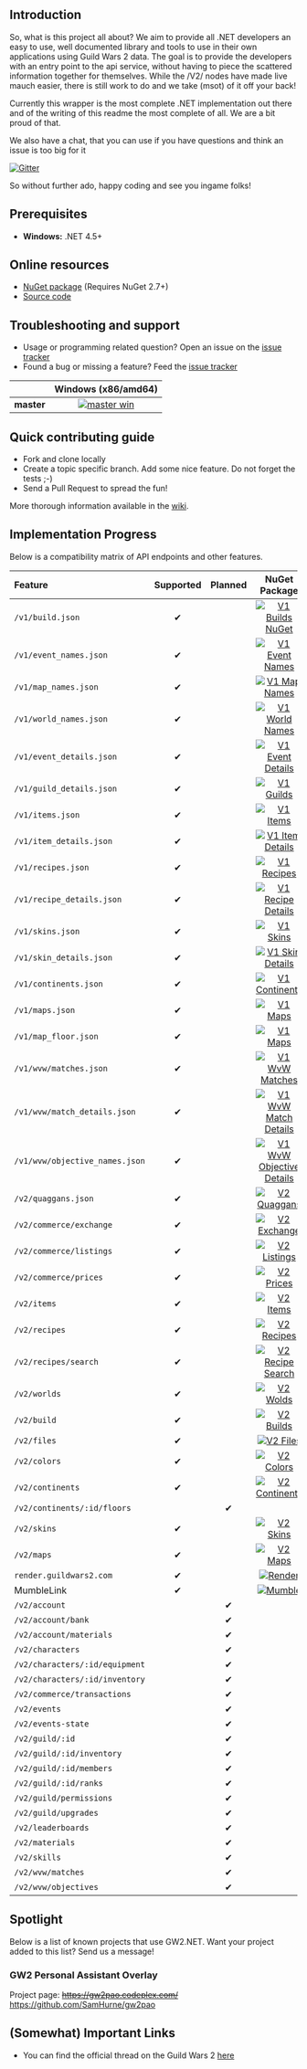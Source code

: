 ## Introduction
So, what is this project all about?
We aim to provide all .NET developers an easy to use, well documented library and tools to use in their own applications using Guild Wars 2 data. The goal is to provide the developers with an entry point to the api service, without having to piece the scattered information together for themselves. While the /V2/ nodes have made live mauch easier, there is still work to do and we take (msot) of it off your back!

Currently this wrapper is the most complete .NET implementation out there and of the writing of this readme the most complete of all. We are a bit proud of that.

We also have a chat, that you can use if you have questions and think an issue is too big for it

[![Gitter](https://badges.gitter.im/Join%20Chat.svg)](https://gitter.im/Ruhrpottpatriot/GW2.NET?utm_source=badge&utm_medium=badge&utm_campaign=pr-badge)

So without further ado, happy coding and see you ingame folks!

## Prerequisites
 - **Windows:** .NET 4.5+

## Online resources
 - [NuGet package][nuget] (Requires NuGet 2.7+)
 - [Source code][source]

 [nuget]: https://www.nuget.org/packages/GW2NET/
 [source]: https://github.com/Ruhrpottpatriot/gw2dotnet

## Troubleshooting and support

 - Usage or programming related question? Open an issue on the [issue tracker][tracker]
 - Found a bug or missing a feature? Feed the [issue tracker][tracker]

[tracker]: https://github.com/Ruhrpottpatriot/gw2dotnet/issues


|  | Windows (x86/amd64) |
| :------ | :------: |
| **master** | [![master win][master-win-badge]][master-win] |

[appveyor]: http://appveyor.com/

[master-win-badge]: https://ci.appveyor.com/api/projects/status/jgtvrg532cera58c/branch/master?svg=true
[master-win]: https://ci.appveyor.com/project/Ruhrpottpatriot/gw2dotnet/branch/master

## Quick contributing guide

 - Fork and clone locally
 - Create a topic specific branch. Add some nice feature. Do not forget the tests ;-)
 - Send a Pull Request to spread the fun!

 More thorough information available in the [wiki][wiki].

 [wiki]: https://github.com/Ruhrpottpatriot/gw2dotnet/wiki


## Implementation Progress
 Below is a compatibility matrix of API endpoints and other features.

| Feature                         | Supported | Planned | NuGet Package                                                                 |
| :------                         | :------:  | :------: |:------:                                                                      |
| `/v1/build.json`                | ✔         |         | [![V1 Builds NuGet][v1-nuget-builds-badge]][v1-nuget-builds]                  |
| `/v1/event_names.json`          | ✔         |         | [![V1 Event Names][v1-nuget-events-badge]][v1-nuget-events]                   |
| `/v1/map_names.json `           | ✔         |         | [![V1 Map Names][v1-nuget-maps-badge]][v1-nuget-maps]                         |  
| `/v1/world_names.json `         | ✔         |         | [![V1 World Names][v1-nuget-worlds-badge]][v1-nuget-worlds]                   |
| `/v1/event_details.json `       | ✔         |         | [![V1 Event Details][v1-nuget-events-badge]][v1-nuget-events]                 |
| `/v1/guild_details.json `       | ✔         |         | [![V1 Guilds][v1-nuget-guilds-badge]][v1-nuget-guilds]                        |
| `/v1/items.json `               | ✔         |         | [![V1 Items][v1-nuget-items-badge]][v1-nuget-items]                           |
| `/v1/item_details.json `        | ✔         |         | [![V1 Item Details][v1-nuget-items-badge]][v1-nuget-items]                    |
| `/v1/recipes.json `             | ✔         |         | [![V1 Recipes][v1-nuget-recipes-badge]][v1-nuget-recipes]                     |
| `/v1/recipe_details.json `      | ✔         |         | [![V1 Recipe Details][v1-nuget-recipes-badge]][v1-nuget-recipes]              |
| `/v1/skins.json `               | ✔         |         | [![V1 Skins][v1-nuget-skins-badge]][v1-nuget-skins]                           |
| `/v1/skin_details.json `        | ✔         |         | [![V1 Skin Details][v1-nuget-skins-badge]][v1-nuget-skins]                    |
| `/v1/continents.json `          | ✔         |         | [![V1 Continents][v1-nuget-continents-badge]][v1-nuget-continents]            |
| `/v1/maps.json `                | ✔         |         | [![V1 Maps][v1-nuget-maps-badge]][v1-nuget-maps]                              |
| `/v1/map_floor.json `           | ✔         |         | [![V1 Maps][v1-nuget-maps-badge]][v1-nuget-maps]                              |
| `/v1/wvw/matches.json `         | ✔         |         | [![V1 WvW Matches][v1-nuget-matches-badge]][v1-nuget-matches]                 |
| `/v1/wvw/match_details.json `   | ✔         |         | [![V1 WvW Match Details][v1-nuget-matches-badge]][v1-nuget-matches]           |
| `/v1/wvw/objective_names.json ` | ✔         |         | [![V1 WvW Objective Details][v1-nuget-objectives-badge]][v1-nuget-objectives] |
| `/v2/quaggans.json `            | ✔         |         | [![V2 Quaggans][v2-nuget-quaggans-badge]][v2-nuget-quaggans]                  |
| `/v2/commerce/exchange`         | ✔         |         | [![V2 Exchange][v2-nuget-exchange-badge]][v2-nuget-exchange]                  |
| `/v2/commerce/listings`         | ✔         |         | [![V2 Listings][v2-nuget-listings-badge]][v2-nuget-listings]                  |
| `/v2/commerce/prices`           | ✔         |         | [![V2 Prices][v2-nuget-prices-badge]][v2-nuget-prices]                        |
| `/v2/items`                     | ✔         |         | [![V2 Items][v2-nuget-items-badge]][v2-nuget-items]                           |
| `/v2/recipes`                   | ✔         |         | [![V2 Recipes][v2-nuget-recipes-badge]][v2-nuget-recipes]                     |
| `/v2/recipes/search`            | ✔         |         | [![V2 Recipe Search][v2-nuget-recipes-badge]][v2-nuget-recipes]               |
| `/v2/worlds`                    | ✔         |         | [![V2 Wolds][v2-nuget-worlds-badge]][v2-nuget-worlds]                         |
| `/v2/build`                     | ✔         |         | [![V2 Builds][v2-nuget-build-badge]][v2-nuget-build]                          |
| `/v2/files`                     | ✔         |         | [![V2 Files][v2-nuget-files-badge]][v2-nuget-files]                           |
| `/v2/colors`                    | ✔         |         | [![V2 Colors][v2-nuget-colors-badge]][v2-nuget-colors]                        |
| `/v2/continents`                | ✔         |         | [![V2 Continents][v2-nuget-continents-badge]][v2-nuget-continents]            |
| `/v2/continents/:id/floors`     |           | ✔       |                                                                               |
| `/v2/skins`                     | ✔         |         | [![V2 Skins][v2-nuget-skins-badge]][v2-nuget-skins]                           |
| `/v2/maps`                      | ✔         |         | [![V2 Maps][v2-nuget-maps-badge]][v2-nuget-maps]                              |
| `render.guildwars2.com`         | ✔         |         | [![Render][v2-nuget-maps-badge]][v2-nuget-main]                               |
| MumbleLink                      | ✔         |         | [![Mumble][v2-nuget-mumble-badge]][v2-nuget-mumble]                           |
| `/v2/account`                   |           | ✔       |                                                                               |
| `/v2/account/bank`              |           | ✔       |                                                                               |
| `/v2/account/materials`         |           | ✔       |                                                                               |
| `/v2/characters`                |           | ✔       |                                                                               |
| `/v2/characters/:id/equipment`  |           | ✔       |                                                                               |
| `/v2/characters/:id/inventory`  |           | ✔       |                                                                               |
| `/v2/commerce/transactions`     |           | ✔       |                                                                               |
| `/v2/events`                    |           | ✔       |                                                                               |
| `/v2/events-state`              |           | ✔       |                                                                               |
| `/v2/guild/:id`                 |           | ✔       |                                                                               |
| `/v2/guild/:id/inventory`       |           | ✔       |                                                                               |
| `/v2/guild/:id/members`         |           | ✔       |                                                                               |
| `/v2/guild/:id/ranks`           |           | ✔       |                                                                               |
| `/v2/guild/permissions`         |           | ✔       |                                                                               |
| `/v2/guild/upgrades`            |           | ✔       |                                                                               |
| `/v2/leaderboards`              |           | ✔       |                                                                               |
| `/v2/materials`                 |           | ✔       |                                                                               |
| `/v2/skills`                    |           | ✔       |                                                                               |
| `/v2/wvw/matches`               |           | ✔       |                                                                               |
| `/v2/wvw/objectives`            |           | ✔       |                                                                               | |

[v1-nuget-builds-badge]:https://img.shields.io/nuget/v/GW2NET.V1.Builds.svg
[v1-nuget-builds]:https://www.nuget.org/packages/GW2NET.V1.Builds
[v1-nuget-events-badge]:https://img.shields.io/nuget/v/GW2NET.V1.Events.svg
[v1-nuget-events]:https://www.nuget.org/packages/GW2NET.V1.Events
[v1-nuget-maps-badge]:https://img.shields.io/nuget/v/GW2NET.V1.Maps.svg
[v1-nuget-maps]:https://www.nuget.org/packages/GW2NET.V1.Maps
[v1-nuget-worlds-badge]:https://img.shields.io/nuget/v/GW2NET.V1.Worlds.svg
[v1-nuget-worlds]:https://www.nuget.org/packages/GW2NET.V1.Worlds
[v1-nuget-events-badge]:https://img.shields.io/nuget/v/GW2NET.V1.Events.svg|/
[v1-nuget-events]:https://www.nuget.org/packages/GW2NET.V1.Events
[v1-nuget-guilds-badge]:https://img.shields.io/nuget/v/GW2NET.V1.Guilds.svg
[v1-nuget-guilds]:https://www.nuget.org/packages/GW2NET.V1.Guilds
[v1-nuget-items-badge]:https://img.shields.io/nuget/v/GW2NET.V1.Items.svg
[v1-nuget-items]:https://www.nuget.org/packages/GW2NET.V1.Items
[v1-nuget-recipes-badge]:https://img.shields.io/nuget/v/GW2NET.V1.Recipes.svg
[v1-nuget-recipes]:https://www.nuget.org/packages/GW2NET.V1.Recipes
[v1-nuget-skins-badge]:https://img.shields.io/nuget/v/GW2NET.V1.Skins.svg
[v1-nuget-skins]:https://www.nuget.org/packages/GW2NET.V1.Skins
[v1-nuget-continents-badge]:https://img.shields.io/nuget/v/GW2NET.V1.Continents.svg
[v1-nuget-continents]:https://www.nuget.org/packages/GW2NET.V1.Continents
[v1-nuget-maps]:https://img.shields.io/nuget/v/GW2NET.V1.Maps.svg
[v1-nuget-maps]:https://www.nuget.org/packages/GW2NET.V1.Maps
[v1-nuget-matches-badge]:https://img.shields.io/nuget/v/GW2NET.V1.WorldVersusWorld.Matches.svg
[v1-nuget-matches]:https://www.nuget.org/packages/GW2NET.V1.WorldVersusWorld.Matches
[v1-nuget-objectives-badge]:https://img.shields.io/nuget/v/GW2NET.V1.WorldVersusWorld.Objectives.svg
[v1-nuget-objectives]:https://www.nuget.org/packages/GW2NET.V1.WorldVersusWorld.Objectives

[v2-nuget-quaggans-badge]:https://img.shields.io/nuget/v/GW2NET.V2.Quaggans.svg
[v2-nuget-quaggans]:https://www.nuget.org/packages/GW2NET.V2.Quaggans
[v2-nuget-exchange-badge]:https://img.shields.io/nuget/v/GW2NET.V2.Commerce.Exchange.svg
[v2-nuget-exchange]:https://www.nuget.org/packages/GW2NET.V2.Commerce.Exchange
[v2-nuget-listings-badge]:https://img.shields.io/nuget/v/GW2NET.V2.Commerce.Listings.svg
[v2-nuget-listings]:https://www.nuget.org/packages/GW2NET.V2.Commerce.Listings
[v2-nuget-prices-badge]:https://img.shields.io/nuget/v/GW2NET.V2.Commerce.Prices.svg
[v2-nuget-prices]:https://www.nuget.org/packages/GW2NET.V2.Commerce.Prices
[v2-nuget-items-badge]:https://img.shields.io/nuget/v/GW2NET.V2.Items.svg
[v2-nuget-items]:https://www.nuget.org/packages/GW2NET.V2.Items
[v2-nuget-recipes-badge]:https://img.shields.io/nuget/v/GW2NET.V2.Recipes.svg
[v2-nuget-recipes]:https://www.nuget.org/packages/GW2NET.V2.Recipes
[v2-nuget-worlds-badge]:https://img.shields.io/nuget/v/GW2NET.V2.Worlds.svg
[v2-nuget-worlds]:https://www.nuget.org/packages/GW2NET.V2.Worlds
[v2-nuget-build-badge]:https://img.shields.io/nuget/v/GW2NET.V2.Builds.svg
[v2-nuget-build]:https://www.nuget.org/packages/GW2NET.V2.Builds
[v2-nuget-files-badge]:https://img.shields.io/nuget/v/GW2NET.V2.Files.svg
[v2-nuget-files]:https://www.nuget.org/packages/GW2NET.V2.Files
[v2-nuget-colors-badge]:https://img.shields.io/nuget/v/GW2NET.V2.Colors.svg
[v2-nuget-colors]:https://www.nuget.org/packages/GW2NET.V2.Colors
[v2-nuget-continents-badge]:https://img.shields.io/nuget/v/GW2NET.V2.Continents.svg
[v2-nuget-continents]:https://www.nuget.org/packages/GW2NET.V2.Continents
[v2-nuget-skins-badge]:https://img.shields.io/nuget/v/GW2NET.V2.Skins.svg
[v2-nuget-skins]:https://www.nuget.org/packages/GW2NET.V2.Skins
[v2-nuget-maps-badge]:https://img.shields.io/nuget/v/GW2NET.V2.Maps.svg
[v2-nuget-maps]:https://www.nuget.org/packages/GW2NET.V2.Maps
[v2-nuget-main-badge]:https://img.shields.io/nuget/v/GW2NET.svg
[v2-nuget-main]:https://www.nuget.org/packages/GW2NET
[v2-nuget-mumble-badge]:https://img.shields.io/nuget/v/GW2NET.MumbleLink.svg
[v2-nuget-mumble]:https://www.nuget.org/packages/GW2NET.MumbleLink

## Spotlight

Below is a list of known projects that use GW2.NET. Want your project added to this list? Send us a message!

### GW2 Personal Assistant Overlay
Project page: ~~https://gw2pao.codeplex.com/~~ https://github.com/SamHurne/gw2pao


## (Somewhat) Important Links
* You can find the official thread on the Guild Wars 2 [here](http://is.gd/dLEf4d)
